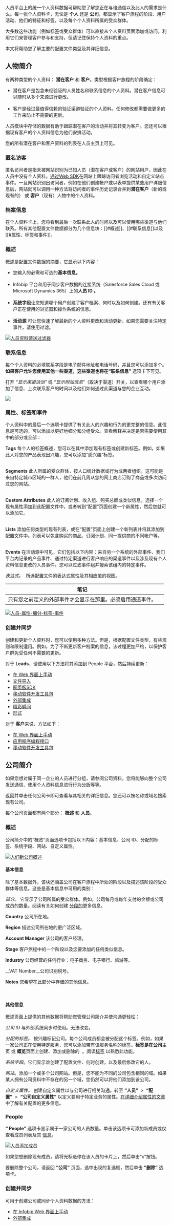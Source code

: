人员平台上的统一个人资料数据可帮助您了解您正在与谁通信以及此人的需求是什么。每一张个人资料卡，无论是 **个人** 还是 **公司**，都显示了客户旅程的阶段、用户活动、他们的特征和标签，以及每个个人资料所属的受众群体。

大多数这些功能（例如标签或受众群体）可以直接从个人资料页面添加或访问。利用它们来管理客户参与和支持，但请记住保持个人资料的重点。

本文将帮助您了解主要的配置文件类型及其详细信息。 

## 人物简介

有两种类型的个人资料： **潜在客户** 和 **客户**。类型根据客户旅程的阶段确定： 

- 潜在客户是包含未经验证的人员姓名和联系信息的个人资料。潜在客户信息可以随时从多个来源进行更改。  
     
- 客户是经过最值得信赖的验证渠道验证的个人资料。任何修改都需要做更多的工作来防止不需要的更新。 

人员模块中存储的数据有助于跟踪潜在客户的活动并将其转变为客户。您还可以根据现有客户的个人资料信息为他们安排活动。 

您的所有潜在客户和客户资料的列表在人员主页上可见。

### 匿名访客

匿名访问者是指未被网站识别为已知人员（潜在客户或客户）的网站用户，因此在人员中没有个人资料。[通过Web SDK](https://www.infobip.com/docs/people/synchronize-your-audience#web-sdk-create-and-update)在网站上跟踪访问者浏览活动和自定义站点事件。一旦网站识别出访问者，例如在他们创建帐户或以表单提供某些用户详细信息后，网站就可以调用一种方法将访问者的事件历史记录合并到**潜在客户**（新的或现有的） 或 **客户**（现有）人物中的个人资料。 

### 档案信息

在个人资料卡上，您将看到最后一次联系此人的时间以及可以使用哪些渠道与他们联系。所有其他配置文件数据都分为几个信息块：[[#概述]]、[[#联系信息]]以及[[#属性、标签和事件]]。


### 概述

概述是配置文件数据的摘要，它显示以下内容：

- 您输入的必需和可选的**基本信息。**  
     
- Infobip 平台和用于同步客户数据的连接系统（Salesforce Sales Cloud 或 Microsoft Dynamics 365）上的**人员 ID 。**  
     
- **系统字段**让您知道哪个用户创建了客户档案、何时以及如何创建。还有有关客户正在使用的浏览器和操作系统的信息。    
     
- **活动源** 可让您快速了解最新的个人资料更改和活动更新。如果您需要关注特定事件，请使用过滤。

[![人员资料馈送过滤器](https://www.infobip.com/docs/images/uploads/articles/person-profile-feed-filter.png)](https://www.infobip.com/docs/images/uploads/articles/person-profile-feed-filter.png)

### 联系信息

每个个人资料的必填联系字段是电子邮件地址和电话号码，并且您可以添加多个。**如果客户允许您使用其他一些渠道，这些渠道也将在“联系信息”** 选项卡下可见。 

打开 _“显示渠道活动”_ 或 _“显示附加信息_”（取决于渠道）开关，以查看哪个用户添加了信息、上次联系客户的时间以及他们如何通过此渠道与您的企业互动。

[![](https://www.infobip.com/docs/images/uploads/articles/person-profile-contact-information.png)](https://www.infobip.com/docs/images/uploads/articles/person-profile-contact-information.png)

### 属性、标签和事件

个人资料中的最后一个选项卡提供了有关此人的兴趣和行为的更完整的信息。此信息是可选的，可以添加以更好地细分和分组受众。查看解释并决定是否需要使用其中的部分或全部： 

__Tags__ 每个人的标签概述，您可以在其中添加现有标签或创建新标签。例如，如果此人对您的产品表现出兴趣，您可以添加“感兴趣”标签。   
 

__Segments__ 此人所属的受众群体，按人口统计数据或行为或两者组织。这可能是来自特定城市区域的一群人，他们在前几周从您的网上商店订购了商品或多次访问过您的网站。  
 

__Custom Attributes__ 此人的订阅计划、收入组、购买总额或类似信息。选择一个现有属性添加到此配置文件中，或者转到“配置”页面创建一个新属性，然后您就可以添加它。   
 

__Lists__ 添加任何类型的现有列表，或在“配置”页面上创建一个新列表并将其添加到配置文件中。列表可以包含购买的商品、订阅计划、同一提供商的不同帐户等。    
 

__Events__ 在活动源中可见，它们包括以下内容：来自另一个系统的外部事件、我们平台内记录的产品事件、通过特定渠道进行客户响应的渠道事件以及涉及现有个人资料信息更改的人员事件。您可以过滤事件组并搜索该组内的特定事件。

_表达式。_  所选配置文件的表达式属性及其相应值的视图。

|笔记| |
|---|---|
|只有您之前定义的外部事件才会显示在那里。必须启用通道事件。| | 

[![人员-属性-细分-标签-事件](https://www.infobip.com/docs/images/uploads/articles/people-attributes-segments-tags-events.png)](https://www.infobip.com/docs/images/uploads/articles/people-attributes-segments-tags-events.png)

### 创建并同步

创建和更新个人资料时，您可以使用多种方法。但是，根据配置文件类型，有些规则和限制适用。例如，为了不断更新客户档案的信息，该过程更加严格，以保护客户群免受任何不需要的更新。

对于 **Leads**，请使用以下方法将其添加到 People 平台，然后持续更新：

- [在 Web 界面上手动](https://www.infobip.com/docs/people/synchronize-your-audience#web-interface-create-and-update)
- [文件导入](https://www.infobip.com/docs/people/synchronize-your-audience#use-files-import)
- [网页版SDK](https://www.infobip.com/docs/people/synchronize-your-audience#web-sdk-create-and-update)
- [移动软件开发工具包](https://www.infobip.com/docs/people/synchronize-your-audience#mobile-sdk-create-and-update)
- [外部集成](https://www.infobip.com/docs/people/synchronize-your-audience#external-integrations-synchronize) 
- [精彩瞬间](https://www.infobip.com/docs/moments)
- [形式](https://www.infobip.com/docs/forms)

对于 **客户**来说，方法如下： 

- [在 Web 界面上手动](https://www.infobip.com/docs/people/synchronize-your-audience#web-interface-create-and-update)
- [应用程序编程接口](https://www.infobip.com/docs/people/synchronize-your-audience#api-create-and-update)
- [移动软件开发工具包](https://www.infobip.com/docs/people/synchronize-your-audience#mobile-sdk-create-and-update)

## 公司简介

如果您想对属于同一企业的人员进行分组，请参阅公司资料。您将能够向整个公司发送通信、使用个人资料信息进行行为[分析](https://www.infobip.com/docs/people/analytics)等等。

返回并单击任何公司卡即可查看与其相关的详细信息。您还可以按名称或域名搜索现有公司。

每个公司页面都有两个部分： **概述** 和 **人员**。

### 概述

公司简介中的“概览”页面选项卡包括以下内容：基本信息、公司 ID、分配的标签、系统字段、网站、自定义属性。 

[![人们新公司概述](https://www.infobip.com/docs/images/uploads/articles/people-new-company.png)](https://www.infobip.com/docs/images/uploads/articles/people-new-company.png)

#### 基本信息

除了基本数据外，该块还涵盖公司在客户旅程中所处的阶段以及描述该阶段的受众群体等信息。这些是基本信息中可用的类别：

_部分。_ 它显示了公司所属的受众群体。例如，公司每月或每年支付的金额或公司成员的数量。阅读有关如何创建 [分段的](https://www.infobip.com/docs/people/manage-audience#segments)更多信息。

__Country__ 公司所在地。

__Region__ 描述公司所在地的更广泛区域。

__Account Manager__ 该公司的客户经理。

__Stage__ 客户旅程中的一个阶段以及您要添加的任何类似信息。  

__Industry__ 公司经营的任何行业：电子商务、电子银行、旅游等。

__VAT Number__公司识别税号。 

__Notes__ 您希望在此部分中存储的其他信息。   
  
 

#### 其他信息

概述页面上提供的其他数据将帮助您管理公司简介并使沟通更轻松：

_公司 ID_ 与外部系统同步时使用。无法改变。

_分配的标签。_ 按兴趣标记公司。每个公司成员都会被分配这个标签。例如，如果一家公司正在使用特定服务，您可以添加带有该服务名称的标签。**标签是在公司**主页 或 **概览**页面上创建、添加或删除的  。阅读[标签](https://www.infobip.com/docs/people/manage-audience#tags) 以熟悉此功能。 

_系统字段_。它们显示谁创建了配置文件、何时创建，以及最后修改它的人。 

_网站_。添加一个或多个公司网站。但是，您不能为不同的公司包含相同的域。如果某人拥有公司资料中不存在的另一个域，您仍然可以将他们添加到该公司。 

_自定义属性。_ 创建自定义属性以与公司进行相关沟通。转至 **“人员”**  >  **“配置”**  >  **“公司自定义属性”** 以定义要用于特定业务的属性。[在详细介绍属性的文章](https://www.infobip.com/docs/people/manage-data#custom-attributes)中了解有关配置的更多信息。 

### People

**“ People”** 选项卡显示属于一家公司的人员数量。单击该选项卡可添加新成员或仅查看成员列表及其 [信息](https://www.infobip.com/docs/people/get-started#person-profile)。

[![人员添加成员](https://www.infobip.com/docs/images/uploads/articles/people-add-member.png)](https://www.infobip.com/docs/images/uploads/articles/people-add-member.png)

如果您想删除现有成员，请将光标悬停在该人员的卡片上，然后单击“x”按钮。

要删除整个公司，请返回 **“公司”** 页面，选中出现的复选框，然后单击 **“删除”** 选项卡。 

### 创建并同步

可用于创建公司或同步个人资料数据的方法： 

- [在 Infobip Web 界面上手动](https://www.infobip.com/docs/people/synchronize-your-audience#web-interface-create-and-update)
- [外部集成](https://www.infobip.com/docs/people/synchronize-your-audience#external-integrations-synchronize)